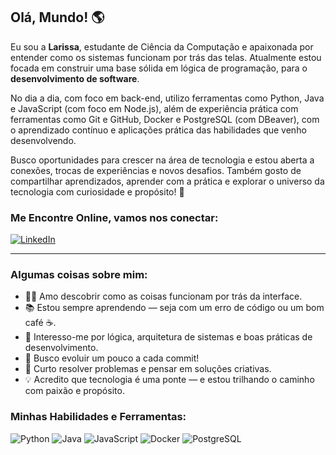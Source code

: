 ## Olá, Mundo! 🌎

Eu sou a **Larissa**, estudante de Ciência da Computação e apaixonada por entender como os sistemas funcionam por trás das telas. Atualmente estou focada em construir uma base sólida em lógica de programação, para o **desenvolvimento de software**.

No dia a dia, com foco em back-end, utilizo ferramentas como Python, Java e JavaScript (com foco em Node.js), além de experiência prática com ferramentas como Git e GitHub, Docker e PostgreSQL (com DBeaver), com o aprendizado contínuo e aplicações prática das habilidades que venho desenvolvendo. 

Busco oportunidades para crescer na área de tecnologia e estou aberta a conexões, trocas de experiências e novos desafios. Também gosto de compartilhar aprendizados, aprender com a prática e explorar o universo da tecnologia com curiosidade e propósito! 🚀

### Me Encontre Online, vamos nos conectar:

[![LinkedIn](https://img.shields.io/badge/LinkedIn-0077B5?style=for-the-badge&logo=linkedin&logoColor=white)](https://www.linkedin.com/in/larissa-nicanor/)

---

### Algumas coisas sobre mim:

- 👩‍💻 Amo descobrir como as coisas funcionam por trás da interface.
- 📚 Estou sempre aprendendo — seja com um erro de código ou um bom café ☕.
- 🧠 Interesso-me por lógica, arquitetura de sistemas e boas práticas de desenvolvimento.
- 🎯 Busco evoluir um pouco a cada commit!
- 🧩 Curto resolver problemas e pensar em soluções criativas.
- 💡 Acredito que tecnologia é uma ponte — e estou trilhando o caminho com paixão e propósito.

### Minhas Habilidades e Ferramentas:

![Python](https://img.shields.io/badge/Python-3776AB?style=for-the-badge&logo=python&logoColor=white)
![Java](https://img.shields.io/badge/Java-007396?style=for-the-badge&logo=java&logoColor=white)
![JavaScript](https://img.shields.io/badge/JavaScript-F7DF1E?style=for-the-badge&logo=javascript&logoColor=black)
![Docker](https://img.shields.io/badge/Docker-2496ED?style=for-the-badge&logo=docker&logoColor=white)
![PostgreSQL](https://img.shields.io/badge/PostgreSQL-316192?style=for-the-badge&logo=postgresql&logoColor=white)
